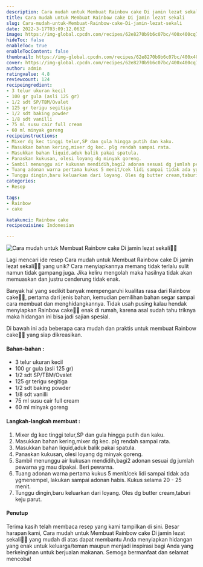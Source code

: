 ```yaml
---
description: Cara mudah untuk Membuat Rainbow cake Di jamin lezat sekali"
title: Cara mudah untuk Membuat Rainbow cake Di jamin lezat sekali
slug: Cara-mudah-untuk-Membuat-Rainbow-cake-Di-jamin-lezat-sekali
date: 2022-3-17T03:09:12.063Z
image: https://img-global.cpcdn.com/recipes/62e8270b9b6c07bc/400x400cq70/photo.jpg
hideToc: false
enableToc: true
enableTocContent: false
thumbnail: https://img-global.cpcdn.com/recipes/62e8270b9b6c07bc/400x400cq70/photo.jpg
cover: https://img-global.cpcdn.com/recipes/62e8270b9b6c07bc/400x400cq70/photo.jpg
author: admin
ratingvalue: 4.8
reviewcount: 124
recipeingredient:
- 3 telur ukuran kecil
- 100 gr gula (asli 125 gr)
- 1/2 sdt SP/TBM/Ovalet
- 125 gr terigu segitiga
- 1/2 sdt baking powder
- 1/8 sdt vanilli
- 75 ml susu cair full cream
- 60 ml minyak goreng
recipeinstructions:
- Mixer dg kec tinggi telur,SP dan gula hingga putih dan kaku.
- Masukkan bahan kering,mixer dg kec. plg rendah sampai rata.
- Masukkan bahan liquid,aduk balik pakai spatula.
- Panaskan kukusan, olesi loyang dg minyak goreng.
- Sambil menunggu air kukusan mendidih,bagi2 adonan sesuai dg jumlah pewarna yg mau dipakai. Beri pewarna.
- Tuang adonan warna pertama kukus 5 menit/cek lidi sampai tidak ada ygmenempel, lakukan sampai adonan habis. Kukus selama 20 - 25 menit.
- Tunggu dingin,baru keluarkan dari loyang. Oles dg butter cream,taburi keju parut.
categories:
- Resep

tags:
- Rainbow
- cake

katakunci: Rainbow cake
recipecuisine: Indonesian

---
```


![Cara mudah untuk Membuat Rainbow cake Di jamin lezat sekali👩‍🍳](https://img-global.cpcdn.com/recipes/62e8270b9b6c07bc/400x400cq70/photo.jpg)

Lagi mencari ide resep Cara mudah untuk Membuat Rainbow cake Di jamin lezat sekali👩‍🍳 yang unik? Cara menyiapkannya memang tidak terlalu sulit namun tidak gampang juga. Jika keliru mengolah maka hasilnya tidak akan memuaskan dan justru cenderung tidak enak.

Banyak hal yang sedikit banyak mempengaruhi kualitas rasa dari Rainbow cake👩‍🍳, pertama dari jenis bahan, kemudian pemilihan bahan segar sampai cara membuat dan menghidangkannya. Tidak usah pusing kalau hendak menyiapkan Rainbow cake👩‍🍳 enak di rumah, karena asal sudah tahu triknya maka hidangan ini bisa jadi sajian spesial.

Di bawah ini ada beberapa cara mudah dan praktis untuk membuat Rainbow cake👩‍🍳 yang siap dikreasikan.

<!--inarticleads1-->

#### Bahan-bahan :

- 3 telur ukuran kecil
- 100 gr gula (asli 125 gr)
- 1/2 sdt SP/TBM/Ovalet
- 125 gr terigu segitiga
- 1/2 sdt baking powder
- 1/8 sdt vanilli
- 75 ml susu cair full cream
- 60 ml minyak goreng

<!--inarticleads2-->

#### Langkah-langkah membuat :

1. Mixer dg kec tinggi telur,SP dan gula hingga putih dan kaku.
1. Masukkan bahan kering,mixer dg kec. plg rendah sampai rata.
1. Masukkan bahan liquid,aduk balik pakai spatula.
1. Panaskan kukusan, olesi loyang dg minyak goreng.
1. Sambil menunggu air kukusan mendidih,bagi2 adonan sesuai dg jumlah pewarna yg mau dipakai. Beri pewarna.
1. Tuang adonan warna pertama kukus 5 menit/cek lidi sampai tidak ada ygmenempel, lakukan sampai adonan habis. Kukus selama 20 - 25 menit.
1. Tunggu dingin,baru keluarkan dari loyang. Oles dg butter cream,taburi keju parut.

#### Penutup

Terima kasih telah membaca resep yang kami tampilkan di sini. Besar harapan kami, Cara mudah untuk Membuat Rainbow cake Di jamin lezat sekali👩‍🍳 yang mudah di atas dapat membantu Anda menyiapkan hidangan yang enak untuk keluarga/teman maupun menjadi inspirasi bagi Anda yang berkeinginan untuk berjualan makanan. Semoga bermanfaat dan selamat mencoba!